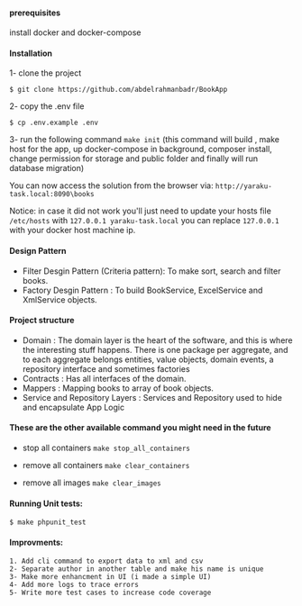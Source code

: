 #### prerequisites
install docker and docker-compose

#### Installation 
 1- clone the project
 
    $ git clone https://github.com/abdelrahmanbadr/BookApp
    
 2- copy the .env file 
 
    $ cp .env.example .env
 
3- run the following command `make init` (this command will build , make host for the app, up docker-compose in background,
composer install, change permission for storage and public folder and finally will run database migration)

You can now access the solution from the browser via: `http://yaraku-task.local:8090\books`

Notice: in case it did not work you'll just need to update your hosts file `/etc/hosts` with `127.0.0.1 yaraku-task.local`
you can replace `127.0.0.1` with your docker host machine ip.

#### Design Pattern
- Filter Desgin Pattern (Criteria pattern): To make sort, search and filter books.
- Factory Desgin Pattern : To build BookService, ExcelService and XmlService objects. 


#### Project structure
- Domain : The domain layer is the heart of the software, and this is where the interesting stuff happens. There is one         package per aggregate, and to each aggregate belongs entities, value objects, domain events, a repository interface and       sometimes factories
- Contracts : Has all interfaces of the domain.
- Mappers : Mapping books to array of book objects. 
- Service and Repository Layers :  Services and Repository used to hide and encapsulate App Logic 

#### These are the other available command you might need in the future
- stop all containers `make stop_all_containers`

- remove all containers `make clear_containers`

- remove all images `make clear_images`

#### Running Unit tests:
    $ make phpunit_test
 
#### Improvments:
    1. Add cli command to export data to xml and csv
    2- Separate author in another table and make his name is unique
    3- Make more enhancment in UI (i made a simple UI) 
    4- Add more logs to trace errors
    5- Write more test cases to increase code coverage

